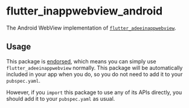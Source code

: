 # flutter\_inappwebview\_android

The Android WebView implementation of [`flutter_adeeinappwebview`](https://pub.dev/packages/flutter_adeeinappwebview).

## Usage

This package is [endorsed](https://flutter.dev/docs/development/packages-and-plugins/developing-packages#endorsed-federated-plugin),
which means you can simply use `flutter_adeeinappwebview`
normally. This package will be automatically included in your app when you do,
so you do not need to add it to your `pubspec.yaml`.

However, if you `import` this package to use any of its APIs directly, you
should add it to your `pubspec.yaml` as usual.